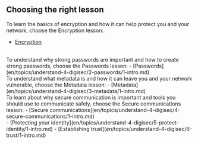 ## Choosing the right lesson
To learn the basics of encryption and how it can help protect you and your network, choose the Encryption lesson:
- [Encryption](en/topics/understand-4-digisec/1-encryption/1-intro.md)
<br>
To understand why strong passwords are important and how to create strong passwords, choose the Passwords lesson:
- [Passwords](en/topics/understand-4-digisec/2-passwords/1-intro.md)
<br>
To understand what metadata is and how it can leave you and your network vulnerable, choose the Metadata lesson:
- [Metadata](en/topics/understand-4-digisec/3-metadata/1-intro.md)
<br>
To learn about why secure communication is important and tools you should use to communicate safely, choose the Secure communications lesson:
- [Secure communications](en/topics/understand-4-digisec/4-secure-communications/1-intro.md)
<br>
- [Protecting your identity](en/topics/understand-4-digisec/5-protect-identity/1-intro.md)
- [Establishing trust](en/topics/understand-4-digisec/6-trust/1-intro.md)
